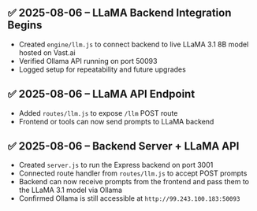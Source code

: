 ## ✅ 2025-08-06 – LLaMA Backend Integration Begins

- Created `engine/llm.js` to connect backend to live LLaMA 3.1 8B model hosted on Vast.ai
- Verified Ollama API running on port 50093
- Logged setup for repeatability and future upgrades

## ✅ 2025-08-06 – LLaMA API Endpoint

- Added `routes/llm.js` to expose `/llm` POST route
- Frontend or tools can now send prompts to LLaMA backend

## ✅ 2025-08-06 – Backend Server + LLaMA API

- Created `server.js` to run the Express backend on port 3001
- Connected route handler from `routes/llm.js` to accept POST prompts
- Backend can now receive prompts from the frontend and pass them to the LLaMA 3.1 model via Ollama
- Confirmed Ollama is still accessible at `http://99.243.100.183:50093`

